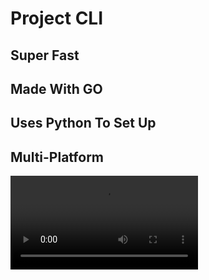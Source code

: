 # Project CLI

## Super Fast

## Made With GO

## Uses Python To Set Up

## Multi-Platform

<video src="images/output.gif"></video>
